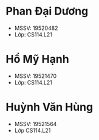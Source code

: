 # Phan Đại Dương
 - MSSV: 19520482
 - Lớp: CS114.L21
# Hồ Mỹ Hạnh
 - MSSV: 19521470
 - Lớp: CS114.L21
# Huỳnh Văn Hùng
 - MSSV: 19521564
 - Lớp CS114.L21
